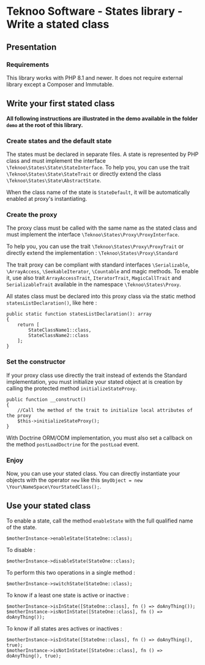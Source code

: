 Teknoo Software - States library - Write a stated class
=======================================================

Presentation
------------

### Requirements
This library works with PHP 8.1 and newer. It does not require external library except a Composer and Immutable.

Write your first stated class
-----------------------------
**All following instructions are illustrated in the demo available in the folder `demo` at the root of this library.**

### Create states and the default state
The states must be declared in separate files. A state is represented by PHP class and must implement the interface
`\Teknoo\States\State\StateInterface`. To help you, you can use the trait `\Teknoo\States\State\StateTrait` or
directly extend the class `\Teknoo\States\State\AbstractState`.

When the class name of the state is `StateDefault`, it will be automatically enabled at proxy's instantiating.

### Create the proxy
The proxy class must be called with the same name as the stated class and must implement 
the interface `\Teknoo\States\Proxy\ProxyInterface`.

To help you, you can use the trait `\Teknoo\States\Proxy\ProxyTrait` or directly extend the implementation :
`\Teknoo\States\Proxy\Standard`

The trait proxy can be compliant with standard interfaces `\Serializable`, `\ArrayAccess`, `\SeekableIterator`,
`\Countable` and magic methods. To enable it, use also trait `ArrayAccessTrait`, `IteratorTrait`, `MagicCallTrait` and 
`SerializableTrait` available in the namespace `\Teknoo\States\Proxy`.

All states class must be declared into this proxy class via the static method `statesListDeclaration()`, like here :

    public static function statesListDeclaration(): array
    {
        return [
            StateClassName1::class,
            StateClassName2::class
        ];
    }

### Set the constructor
If your proxy class use directly the trait instead of extends the Standard implementation, you must initialize your 
stated object at is creation by calling the protected method `initializeStateProxy`.

    public function __construct()
    {
        //Call the method of the trait to initialize local attributes of the proxy
        $this->initializeStateProxy();
    }

With Doctrine ORM/ODM implementation, you must also set a callback on the method `postLoadDoctrine` for the `postLoad` 
event.

### Enjoy
Now, you can use your stated class. You can directly instantiate your objects with the operator `new` like this
 `$myObject = new \Your\NameSpace\YourStatedClass();`.

Use your stated class
---------------------

To enable a state, call the method `enableState` with the full qualified name of the state.

    $motherInstance->enableState(StateOne::class);

To disable :

    $motherInstance->disableState(StateOne::class);

To perform this two operations in a single method :

    $motherInstance->switchState(StateOne::class);

To know if a least one state is active or inactive :

    $motherInstance->isInState([StateOne::class], fn () => doAnyThing());
    $motherInstance->isNotInState([StateOne::class], fn () => doAnyThing());

To know if all states ares actives or inactives :

    $motherInstance->isInState([StateOne::class], fn () => doAnyThing(), true);
    $motherInstance->isNotInState([StateOne::class], fn () => doAnyThing(), true);
